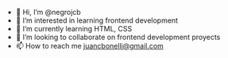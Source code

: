 - 👋 Hi, I’m @negrojcb
- 👀 I’m interested in learning frontend development
- 🌱 I’m currently learning HTML, CSS
- 💞️ I’m looking to collaborate on frontend development proyects
- 📫 How to reach me juancbonelli@gmail.com

<!---
juancbonelli@gmail.com is a ✨ special ✨ repository because its `README.md` (this file) appears on your GitHub profile.
You can click the Preview link to take a look at your changes.
--->
